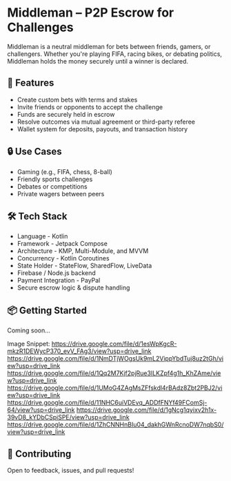 # Middleman – P2P Escrow for Challenges

Middleman is a neutral middleman for bets between friends, gamers, or challengers. Whether you're playing FIFA, racing bikes, or debating politics, Middleman holds the money securely until a winner is declared.

## 🚀 Features
- Create custom bets with terms and stakes
- Invite friends or opponents to accept the challenge
- Funds are securely held in escrow
- Resolve outcomes via mutual agreement or third-party referee
- Wallet system for deposits, payouts, and transaction history

## 🔒 Use Cases
- Gaming (e.g., FIFA, chess, 8-ball)
- Friendly sports challenges
- Debates or competitions
- Private wagers between peers

## 🛠️ Tech Stack
- Language - Kotlin
- Framework - Jetpack Compose
- Architecture - KMP, Multi-Module, and MVVM
- Concurrency - Kotlin Coroutines
- State Holder - StateFlow, SharedFlow, LiveData
- Firebase / Node.js backend
- Payment Integration - PayPal
- Secure escrow logic & dispute handling
  

## 📦 Getting Started
Coming soon...

Image Snippet:
https://drive.google.com/file/d/1esWpKgcR-mkzR1DEWycP370_evV_FAg3/view?usp=drive_link
https://drive.google.com/file/d/1NmDTjWOgsUk9mL2VippYbdTuj8uz2tGh/view?usp=drive_link
https://drive.google.com/file/d/1Qq2M7Kjf2pjRue3ILKZpf4g1h_KhZAme/view?usp=drive_link
https://drive.google.com/file/d/1UMoG4ZAgMsZFfskdl4rBAdz8Zbt2PBJ2/view?usp=drive_link
https://drive.google.com/file/d/11NHC6uiVDEvq_ADDfFNYf49FComSj-64/view?usp=drive_link
https://drive.google.com/file/d/1gNcg1qyixv2h1x-39vD8_kYDbCSpiSPE/view?usp=drive_link
https://drive.google.com/file/d/1ZhCNNHnBIu04_dakhGWnRcnoDW7nqbS0/view?usp=drive_link

## 🤝 Contributing
Open to feedback, issues, and pull requests!
